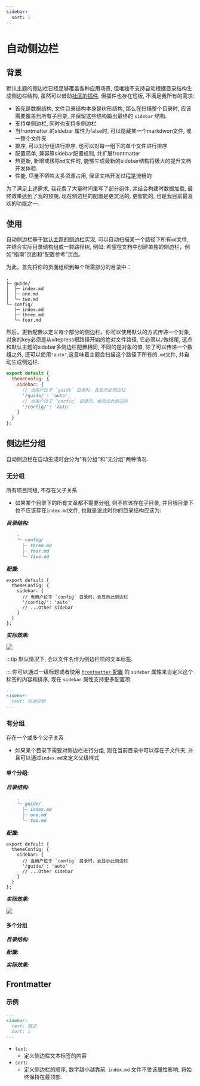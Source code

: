 ```yaml
---
sidebar:
  sort: 1
---
```


# 自动侧边栏

## 背景

默认主题的侧边栏已经足够覆盖各种应用场景, 但唯独不支持自动根据目录结构生成侧边栏结构, 虽然可以借助[社区的插件](https://github.com/hacxy/awesome-vitepress?tab=readme-ov-file#community-plugins), 但插件也存在短板, 不满足我所有的需求:

- 首先是数据结构, 文件目录结构本身是树形结构, 那么在扫描整个目录时, 应该需要覆盖到所有子目录, 并保留这些结构输出最终的 `sidebar` 结构.
- 支持单侧边栏, 同时也支持多侧边栏
- 当frontmatter 的sidebar 属性为false时, 可以隐藏某一个markdwon文件, 或一整个文件夹
- 排序, 可以对分组进行排序, 也可以对每一组下的单个文件进行排序
- 配置简单, 兼容原sidebar配置规则, 并扩展frontmatter
- 热更新, 新增或移除`md`文件时, 能够生成最新的sidebar结构将极大的提升文档开发体验.
- 性能, 尽量不牺牲太多资源占用, 保证文档开发过程是流畅的

为了满足上述需求, 我花费了大量时间重写了部分组件, 并结合构建时数据加载, 最终效果达到了我的预期, 现在侧边栏的配置是更灵活的, 更智能的, 也是我目前最喜欢的功能之一.

## 使用

自动侧边栏基于[默认主题的侧边栏](https://vitepress.dev/zh/reference/default-theme-sidebar)实现, 可以自动扫描某一个路径下所有`md`文件, 并结合实际目录结构组成一颗路径树, 例如: 希望在文档中创建单独的侧边栏，例如“指南”页面和“配置参考”页面。

为此，首先将你的页面组织到每个所需部分的目录中：

```
.
├─ guide/
│  ├─ index.md
│  ├─ one.md
│  └─ two.md
└─ config/
   ├─ index.md
   ├─ three.md
   └─ four.md
```

然后，更新配置以定义每个部分的侧边栏。你可以使用默认的方式传递一个对象, 对象的key必须是从vitepress根路径开始的绝对文件路径, 它必须以`/`做结尾, 这点和默认主题的sidebar多侧边栏配置相同, 不同的是对象的值, 除了可以传递一个数组之外, 还可以使用`"auto"`,这意味着主题会扫描这个路径下所有的`.md`文件, 并自动生成侧边栏.

```js
export default {
  themeConfig: {
    sidebar: {
      // 当用户位于 `guide` 目录时，会显示此侧边栏
      '/guide/': 'auto',
      // 当用户位于 `config` 目录时，会显示此侧边栏
      '/config/': 'auto'
    }
  }
};
```

## 侧边栏分组

自动侧边栏在自动生成时会分为"有分组"和"无分组"两种情况.

### 无分组

所有项目同级, 不存在父子关系

- 如果某个目录下的所有文章都不需要分组, 则不应该存在子目录, 并且根目录下也不应该存在`index.md`文件, 也就是说此时你的目录结构应该为:

**_目录结构:_**

```md
    .
    └─ config/
      ├─ three.md
      ├─ four.md
      └─ five.md
```

**_配置:_**

```js{5}
export default {
  themeConfig: {
    sidebar: {
      // 当用户位于 `config` 目录时，会显示此侧边栏
      '/config/': 'auto'
      // ...Other sidebar
    }
  }
};
```

**_实际效果:_**

![](https://hacxy-1259720482.cos.ap-hongkong.myqcloud.com/images/202501201140529.png)

:::tip
默认情况下, 会以文件名作为侧边栏项的文本标签.

:::
你可以通过一级标题或者使用 [`frontmatter` 配置](#frontmatter) 的 `sidebar` 属性来自定义这个标签的内容和排序, 现在 `sidebar` 属性支持更多配置项:

```md
---
sidebar:
  text: 快速开始
---
```

### 有分组

存在一个或多个父子关系

- 如果某个目录下需要对侧边栏进行分组, 则在当前目录中可以存在子文件夹, 并且可以通过`index.md`来定义父级样式

#### 单个分组:

**_目录结构:_**

```md
    .
    └─ guide/
      ├─ index.md
      ├─ one.md
      └─ two.md
```

**_配置:_**

```js{5}
export default {
  themeConfig: {
    sidebar: {
      // 当用户位于 `config` 目录时，会显示此侧边栏
      '/guide/': 'auto'
      // ...Other sidebar
    }
  }
};
```

**_实际效果:_**

![](https://hacxy-1259720482.cos.ap-hongkong.myqcloud.com/images/202501201403958.png)

#### 多个分组

**_目录结构:_**

**_配置:_**

**_实际效果:_**

## Frontmatter

### 示例

```md
---
sidebar:
  text: 概述
  sort: 1
---
```

- `text`:
  - 定义侧边栏文本标签的内容
- `sort`:
  - 定义侧边栏的顺序, 数字越小越靠前. `index.md` 文件不受该属性影响, 将始终保持在最顶部.
